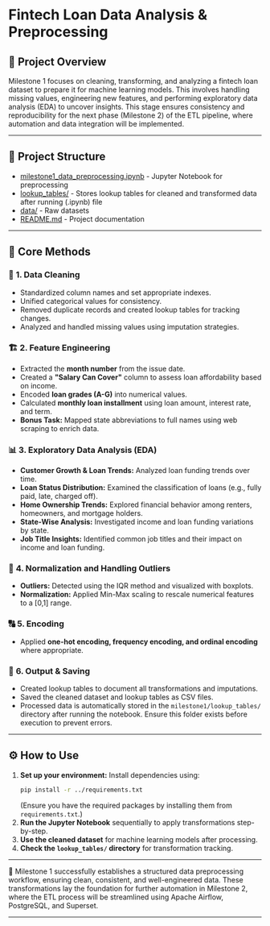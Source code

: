 # **Fintech Loan Data Analysis & Preprocessing**  

## 🚀 **Project Overview**
Milestone 1 focuses on cleaning, transforming, and analyzing a fintech loan dataset to prepare it for machine learning models. This involves handling missing values, engineering new features, and performing exploratory data analysis (EDA) to uncover insights. This stage ensures consistency and reproducibility for the next phase (Milestone 2) of the ETL pipeline, where automation and data integration will be implemented.  

---  

## 📁 **Project Structure**
- [milestone1_data_preprocessing.ipynb](milestone1_data_preprocessing.ipynb) - Jupyter Notebook for preprocessing  
- [lookup_tables/](lookup_tables/) - Stores lookup tables for cleaned and transformed data after running (.ipynb) file 
- [data/](data/) - Raw datasets  
- [README.md](README.md) - Project documentation 


---  

## 🔄 **Core Methods**

### 🧹 **1. Data Cleaning**  
- Standardized column names and set appropriate indexes.  
- Unified categorical values for consistency.  
- Removed duplicate records and created lookup tables for tracking changes.  
- Analyzed and handled missing values using imputation strategies.  


### 🏗️ **2. Feature Engineering** 
- Extracted the **month number** from the issue date.  
- Created a **"Salary Can Cover"** column to assess loan affordability based on income.  
- Encoded **loan grades (A-G)** into numerical values.  
- Calculated **monthly loan installment** using loan amount, interest rate, and term.  
- **Bonus Task:** Mapped state abbreviations to full names using web scraping to enrich data.  


### 📊 **3. Exploratory Data Analysis (EDA)**   
- **Customer Growth & Loan Trends:** Analyzed loan funding trends over time.  
- **Loan Status Distribution:** Examined the classification of loans (e.g., fully paid, late, charged off).  
- **Home Ownership Trends:** Explored financial behavior among renters, homeowners, and mortgage holders.  
- **State-Wise Analysis:** Investigated income and loan funding variations by state.  
- **Job Title Insights:** Identified common job titles and their impact on income and loan funding.  


### 📏 **4. Normalization and Handling Outliers** 
- **Outliers:** Detected using the IQR method and visualized with boxplots.  
- **Normalization:** Applied Min-Max scaling to rescale numerical features to a [0,1] range.  


### 🔠 **5. Encoding**  
- Applied **one-hot encoding, frequency encoding, and ordinal encoding** where appropriate.  



### 💾 **6. Output & Saving** 
- Created lookup tables to document all transformations and imputations.  
- Saved the cleaned dataset and lookup tables as CSV files.  
- Processed data is automatically stored in the `milestone1/lookup_tables/` directory after running the notebook. Ensure this folder exists before execution to prevent errors.

---  

## ⚙️ **How to Use**   
1. **Set up your environment:** Install dependencies using:
   ```bash
   pip install -r ../requirements.txt
   ```
   (Ensure you have the required packages by installing them from `requirements.txt`.)
2. **Run the Jupyter Notebook** sequentially to apply transformations step-by-step.
3. **Use the cleaned dataset** for machine learning models after processing.
4. **Check the `lookup_tables/` directory** for transformation tracking. 

---

🏁 Milestone 1 successfully establishes a structured data preprocessing workflow, ensuring clean, consistent, and well-engineered data. These transformations lay the foundation for further automation in Milestone 2, where the ETL process will be streamlined using Apache Airflow, PostgreSQL, and Superset.

---
